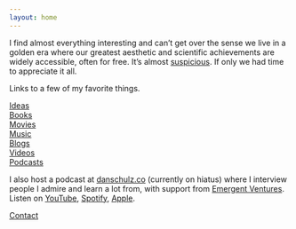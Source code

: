 ```yaml
---
layout: home
---
```


I find almost everything interesting and can’t get over the sense we live in a golden era where our greatest aesthetic and scientific achievements are widely accessible, often for free. It’s almost [suspicious](https://en.wikipedia.org/wiki/Anthropic_principle). If only we had time to appreciate it all.

Links to a few of my favorite things.

[Ideas](/ideas/)  
[Books](/books/)  
[Movies](/movies/)  
[Music](/music/)  
[Blogs](/blogs/)  
[Videos](/videos/)  
[Podcasts](/podcasts/)

I also host a podcast at [danschulz.co](https://www.danschulz.co/) (currently on hiatus) where I interview people I admire and learn a lot from, with support from [Emergent Ventures](https://marginalrevolution.com/marginalrevolution/2024/05/emergent-ventures-34th-cohort.html). Listen on [YouTube](https://www.youtube.com/@dnschlz), [Spotify](https://open.spotify.com/show/59YkrYwjAgiKAVMNGWPaLE), [Apple](https://podcasts.apple.com/us/podcast/undertone/id1693303954).

<a class="muted small" href="/contact">Contact</a>
